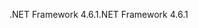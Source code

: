 <span data-ttu-id="3236d-101">.NET Framework 4.6.1</span><span class="sxs-lookup"><span data-stu-id="3236d-101">.NET Framework 4.6.1</span></span>